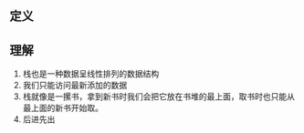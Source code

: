 ## 定义

## 理解
1. 栈也是一种数据呈线性排列的数据结构
2. 我们只能访问最新添加的数据
3. 栈就像是一摞书，拿到新书时我们会把它放在书堆的最上面，取书时也只能从最上面的新书开始取。
4. 后进先出